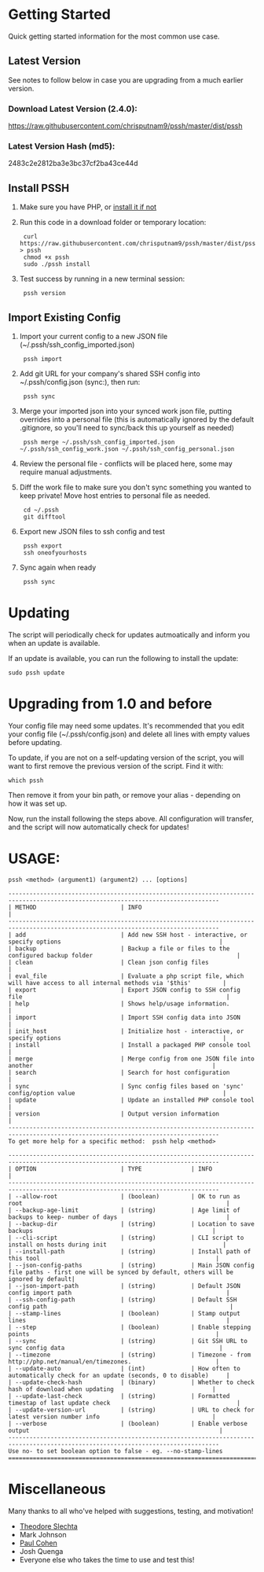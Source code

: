 # Getting Started

Quick getting started information for the most common use case.

## Latest Version
See notes to follow below in case you are upgrading from a much earlier version.

### Download Latest Version (2.4.0):
https://raw.githubusercontent.com/chrisputnam9/pssh/master/dist/pssh

### Latest Version Hash (md5):
2483c2e2812ba3e3bc37cf2ba43ce44d

## Install PSSH
1. Make sure you have PHP, or [install it if not](http://php.net/manual/en/install.php)

2. Run this code in a download folder or temporary location:

        curl https://raw.githubusercontent.com/chrisputnam9/pssh/master/dist/pssh > pssh
        chmod +x pssh
        sudo ./pssh install

3. Test success by running in a new terminal session:

        pssh version

## Import Existing Config
1. Import your current config to a new JSON file (~/.pssh/ssh\_config\_imported.json)

        pssh import

2. Add git URL for your company's shared SSH config into ~/.pssh/config.json (sync:), then run:

        pssh sync

3. Merge your imported json into your synced work json file, putting overrides into a personal file
   (this is automatically ignored by the default .gitignore, so you'll need to sync/back this up yourself as needed)

        pssh merge ~/.pssh/ssh_config_imported.json ~/.pssh/ssh_config_work.json ~/.pssh/ssh_config_personal.json

4. Review the personal file - conflicts will be placed here, some may require manual adjustments.

5. Diff the work file to make sure you don't sync something you wanted to keep private!  Move host
   entries to personal file as needed.

        cd ~/.pssh
        git difftool

6. Export new JSON files to ssh config and test

        pssh export
        ssh oneofyourhosts

7. Sync again when ready

        pssh sync

# Updating
The script will periodically check for updates autmoatically and inform you when an update is
available.

If an update is available, you can run the following to install the update:

    sudo pssh update

# Upgrading from 1.0 and before
Your config file may need some updates.  It's recommended that you edit your config file
(~/.pssh/config.json) and delete all lines with empty values before updating.

To update, if you are not on a self-updating version of the script, you will want to first remove
the previous version of the script.  Find it with:

    which pssh

Then remove it from your bin path, or remove your alias - depending on how it was set up.

Now, run the install following the steps above.  All configuration will transfer, and the script
will now automatically check for updates!

# USAGE:

    pssh <method> (argument1) (argument2) ... [options]

    ----------------------------------------------------------------------------------------------------------------------------------
    | METHOD                        | INFO                                                                                           |
    ----------------------------------------------------------------------------------------------------------------------------------
    | add                           | Add new SSH host - interactive, or specify options                                             |
    | backup                        | Backup a file or files to the configured backup folder                                         |
    | clean                         | Clean json config files                                                                        |
    | eval_file                     | Evaluate a php script file, which will have access to all internal methods via '$this'         |
    | export                        | Export JSON config to SSH config file                                                          |
    | help                          | Shows help/usage information.                                                                  |
    | import                        | Import SSH config data into JSON                                                               |
    | init_host                     | Initialize host - interactive, or specify options                                              |
    | install                       | Install a packaged PHP console tool                                                            |
    | merge                         | Merge config from one JSON file into another                                                   |
    | search                        | Search for host configuration                                                                  |
    | sync                          | Sync config files based on 'sync' config/option value                                          |
    | update                        | Update an installed PHP console tool                                                           |
    | version                       | Output version information                                                                     |
    ----------------------------------------------------------------------------------------------------------------------------------
    To get more help for a specific method:  pssh help <method>

    ----------------------------------------------------------------------------------------------------------------------------------
    | OPTION                        | TYPE              | INFO                                                                       |
    ----------------------------------------------------------------------------------------------------------------------------------
    | --allow-root                  | (boolean)         | OK to run as root                                                          |
    | --backup-age-limit            | (string)          | Age limit of backups to keep- number of days                               |
    | --backup-dir                  | (string)          | Location to save backups                                                   |
    | --cli-script                  | (string)          | CLI script to install on hosts during init                                 |
    | --install-path                | (string)          | Install path of this tool                                                  |
    | --json-config-paths           | (string)          | Main JSON config file paths - first one will be synced by default, others will be ignored by default|
    | --json-import-path            | (string)          | Default JSON config import path                                            |
    | --ssh-config-path             | (string)          | Default SSH config path                                                    |
    | --stamp-lines                 | (boolean)         | Stamp output lines                                                         |
    | --step                        | (boolean)         | Enable stepping points                                                     |
    | --sync                        | (string)          | Git SSH URL to sync config data                                            |
    | --timezone                    | (string)          | Timezone - from http://php.net/manual/en/timezones.                        |
    | --update-auto                 | (int)             | How often to automatically check for an update (seconds, 0 to disable)     |
    | --update-check-hash           | (binary)          | Whether to check hash of download when updating                            |
    | --update-last-check           | (string)          | Formatted timestap of last update check                                    |
    | --update-version-url          | (string)          | URL to check for latest version number info                                |
    | --verbose                     | (boolean)         | Enable verbose output                                                      |
    ----------------------------------------------------------------------------------------------------------------------------------
    Use no- to set boolean option to false - eg. --no-stamp-lines
    ==================================================================================================================================

# Miscellaneous
Many thanks to all who've helped with suggestions, testing, and motivation!

- [Theodore Slechta](https://github.com/theodoreslechta)
- Mark Johnson
- [Paul Cohen](https://github.com/pcohen12)
- Josh Quenga
- Everyone else who takes the time to use and test this!

